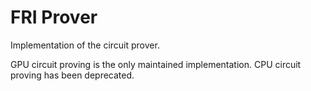 # FRI Prover

Implementation of the circuit prover.

GPU circuit proving is the only maintained implementation. CPU circuit proving has been deprecated.
